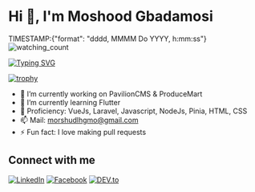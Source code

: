# Hi 👋, I'm Moshood Gbadamosi
TIMESTAMP:{"format": "dddd, MMMM Do YYYY, h:mm:ss"}
<img src="https://komarev.com/ghpvc/?username=morshud&color=brightgreen" alt="watching_count" />

[![Typing SVG](https://readme-typing-svg.demolab.com?font=Fira+Code&pause=1000&color=2BF715&width=435&lines=FullStack+Developer;Frontend+Developer;VueJs+Developer%2C+Laravel+Developer;Javascript+Developer+and+Much+More)](https://git.io/typing-svg)

[![trophy](https://github-profile-trophy.vercel.app/?username=morshud&theme=juicyfresh)](https://github.com/morshud/morshud)

- 🔭 I’m currently working on PavilionCMS & ProduceMart
- 🌱 I’m currently learning Flutter
- 👯 Proficiency: VueJs, Laravel, Javascript, NodeJs, Pinia, HTML, CSS
- 📫 Mail: morshudlhgmo@gmail.com
- ⚡ Fun fact: I love making pull requests

## Connect with me
<a href="https://www.linkedin.com/in/morshudlhgmo/" target="_blank"><img src="https://img.shields.io/badge/LinkedIn-%230077B5.svg?&style=flat-square&logo=linkedin&logoColor=white" alt="LinkedIn"></a>
<a href="https://www.facebook.com/morshud_lotus" target="_blank"><img src="https://img.shields.io/badge/Facebook-%231877F2.svg?&style=flat-square&logo=facebook&logoColor=white" alt="Facebook"></a>
<a href="https://dev.to/morshud" target="_blank"><img src="https://img.shields.io/badge/DEV-%230A0A0A.svg?&style=flat-square&logo=DEV.to&logoColor=white" alt="DEV.to"></a>

